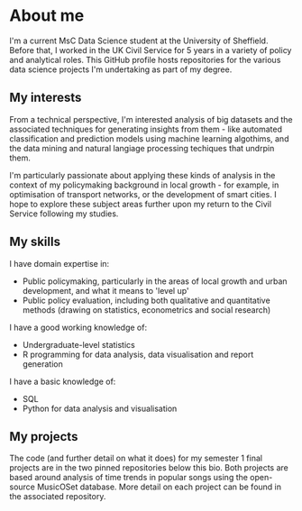 # About me

I'm a current MsC Data Science student at the University of Sheffield. Before that, I worked in the UK Civil Service for 5 years in a variety of policy and analytical roles. This GitHub profile hosts repositories for the various data science projects I'm undertaking as part of my degree.

## My interests

From a technical perspective, I'm interested analysis of big datasets and the associated techniques for generating insights from them - like automated classification and prediction models using machine learning algothims, and the data mining and natural langiage processing techiques that undrpin them. 

I'm particularly passionate about applying these kinds of analysis in the context of my policymaking background in local growth - for example, in optimisation of transport networks, or the development of smart cities. I hope to explore these subject areas further upon my return to the Civil Service following my studies.

## My skills

I have domain expertise in:
- Public policymaking, particularly in the areas of local growth and urban development, and what it means to 'level up'
- Public policy evaluation, including both qualitative and quantitative methods (drawing on statistics, econometrics and social research)

I have a good working knowledge of:
- Undergraduate-level statistics
- R programming for data analysis, data visualisation and report generation

I have a basic knowledge of:
- SQL
- Python for data analysis and visualisation

## My projects

The code (and further detail on what it does) for my semester 1 final projects are in the two pinned repositories below this bio. Both projects are based around analysis of time trends in popular songs using the open-source MusicOSet database. More detail on each project can be found in the associated repository.

